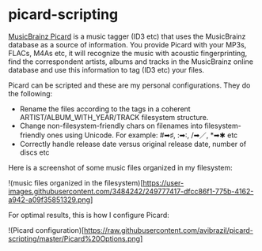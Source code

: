 # picard-scripting

[MusicBrainz Picard](https://picard.musicbrainz.org) is a music tagger (ID3 etc) that uses the MusicBrainz database as a source of information.
You provide Picard with your MP3s, FLACs, M4As etc, it will recognize the music with acoustic fingerprinting, find the correspondent artists, albums and tracks in the MusicBrainz online database and use this information to tag (ID3 etc) your files.

Picard can be scripted and these are my personal configurations. They do the following:

* Rename the files according to the tags in a coherent ARTIST/ALBUM_WITH_YEAR/TRACK filesystem structure.
* Change non-filesystem-friendly chars on filenames into filesystem-friendly ones using Unicode. For example: #➡♯, :➡∶, /➡／, *➡✱ etc
* Correctly handle release date versus original release date, number of discs etc

Here is a screenshot of some music files organized in my filesystem:

!(music files organized in the filesystem)[https://user-images.githubusercontent.com/3484242/249777417-dfcc86f1-775b-4162-a942-a09f35851329.png]

For optimal results, this is how I configure Picard:

!(Picard configuration)[https://raw.githubusercontent.com/avibrazil/picard-scripting/master/Picard%20Options.png]
